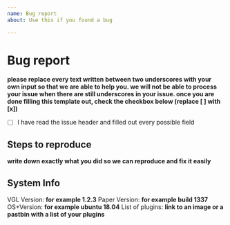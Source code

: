 ```yaml
---
name: Bug report
about: Use this if you found a bug

---
```


# Bug report

__please replace every text written between two underscores with your own input so that we are able to help you. we will not be able to process your issue when there are still underscores in your issue. once you are done filling this template out, check the checkbox below (replace [ ] with [x])__
- [ ] I have read the issue header and filled out every possible field

## Steps to reproduce

__write down exactly what you did so we can reproduce and fix it easily__

## System Info

VGL Version: __for example 1.2.3__
Paper Version: __for example build 1337__
OS+Version:  __for example ubuntu 18.04__
List of plugins: __link to an image or a pastbin with a list of your plugins__
